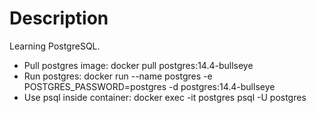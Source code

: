 # Description

Learning PostgreSQL.

- Pull postgres image: docker pull postgres:14.4-bullseye
- Run postgres: docker run --name postgres -e POSTGRES_PASSWORD=postgres -d postgres:14.4-bullseye
- Use psql inside container: docker exec -it postgres psql -U postgres
